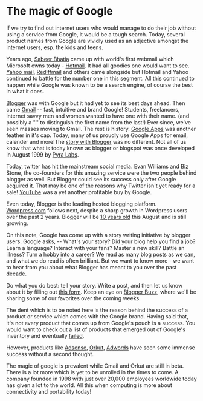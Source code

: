# The magic of Google

If we try to find out internet users who would manage to do their job without using a service from Google, it would be a tough search. Today, several product names from Google are vividly used as an adjective amongst the internet users, esp. the kids and teens.

Years ago, <a href="http://en.wikipedia.org/wiki/Sabeer_Bhatia">Sabeer Bhatia</a> came up with world's first webmail which Microsoft owns today - <a href="http://hotmail.com">Hotmail</a>. It had all goodies one would want to see. <a href="http://mail.yahoo.com">Yahoo mail</a>, <a href="http://rediffmail.com">Rediffmail</a> and others came alongside but Hotmail and Yahoo continued to battle for the number one in this segment. All this continued to happen while Google was known to be a search engine, of course the best in what it does.

<a href="http://www.blogger.com/">Blogger</a> was with Google but it had yet to see its best days ahead. Then came <a href="http://gmail.com">Gmail</a> -- fast, intuitive and brand Google! Students, freelancers, internet savvy men and women wanted to have one with their name. (and possibly a "." to distinguish the first name from the last!) Ever since, we've seen masses moving to Gmail. The rest is history. <a href="http://www.google.com/a/">Google Apps</a> was another feather in it's cap. Today, many of us proudly use Google Apps for email, calender and more!The <a href="http://en.wikipedia.org/wiki/Blogger_(service)">story with Blogger</a> was no different. Not all of us know that what is today known as blogger or blogspot was once developed in August 1999 by <a href="http://en.wikipedia.org/wiki/Pyra_Labs">Pyra Labs</a>.

Today, twitter has hit the mainstream social media. Evan Williams and Biz Stone, the co-founders for this amazing service were the two people behind blogger as well. But Blogger could see its success only after Google acquired it. That may be one of the reasons why Twitter isn't yet ready for a sale! <a href="http://www.YouTube.com">YouTube</a> was a yet another profitable buy by Google.

Even today, Blogger is the leading hosted blogging platform. <a href="http://wordpress.com">Wordpress.com</a> follows next, despite a sharp growth in Wordpress users over the past 2 years. Blogger will be <a href="http://googleblog.blogspot.com/2009/06/blogger-is-turning-10.html">10 years old</a> this August and is still growing. 

On this note, Google has come up with a story writing initiative by blogger users. Google asks, -- What's your story? Did your blog help you find a job? Learn a language? Interact with your fans? Master a new skill? Battle an illness? Turn a hobby into a career? We read as many blog posts as we can, and what we do read is often brilliant. But we want to know more - we want to hear from you about what Blogger has meant to you over the past decade.

Do what you do best: tell your story. Write a post, and then let us know about it by filling out <a href="http://spreadsheets.google.com/viewform?hl=en&formkey=clFhSG1FUXFtUFFnT3FfUU9Yd3EwYVE6MA..">this form</a>. Keep an eye on <a href="http://buzz.blogger.com/">Blogger Buzz</a>, where we'll be sharing some of our favorites over the coming weeks.

The dent which is to be noted here is the reason behind the success of a product or service which comes with the Google brand. Having said that, it's not every product that comes up from Google's pouch is a success. You would want to check out a list of products that emerged out of Google's inventory and eventually <a href="http://blogoscoped.com/archive/2008-03-13-n25.html">failed</a>.

However, products like <a href="http://www.google.com/Adsense">Adsense</a>, <a href="http://orkut.com">Orkut</a>, <a href="http://adwords.google.com/">Adwords</a> have seen some immense success without a second thought. 

The magic of google is prevalent while Gmail and Orkut are still in beta. There is a lot more which is yet to be unrolled in the times to come. A company founded in 1998 with just over 20,000 employees worldwide today has given a lot to the world. All this when computing is more about connectivity and portability today!
